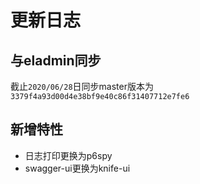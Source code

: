 # 更新日志

## 与eladmin同步

截止`2020/06/28`日同步master版本为`3379f4a93d00d4e38bf9e40c86f31407712e7fe6`


## 新增特性
- 日志打印更换为p6spy
- swagger-ui更换为knife-ui
